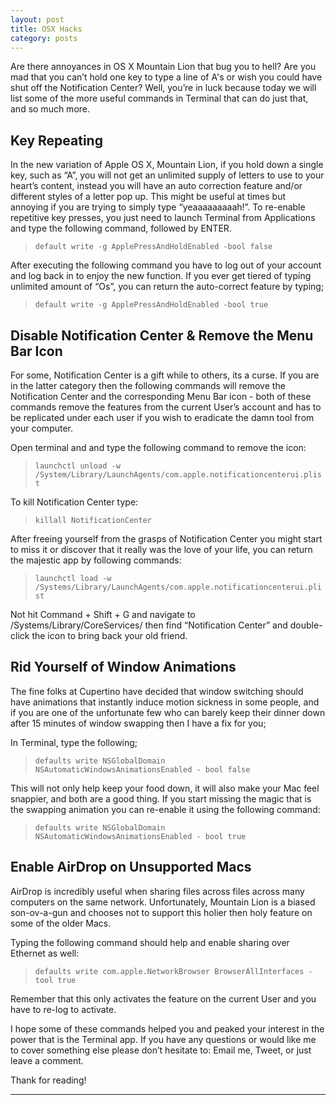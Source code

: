 ```yaml
---
layout: post
title: OSX Hacks
category: posts
---
```


Are there annoyances in OS X Mountain Lion that bug you to hell? Are you mad that you can’t hold one key to type a line of A's or wish you could have shut off the Notification Center? Well, you’re in luck because today we will list some of the more useful commands in Terminal that can do just that, and so much more.

## Key Repeating

In the new variation of Apple OS X, Mountain Lion, if you hold down a single key, such as “A”, you will not get an unlimited supply of letters to use to your heart’s content, instead you will have an auto correction feature and/or different styles of a letter pop up. This might be useful at times but annoying if you are trying to simply type “yeaaaaaaaaah!”. To re-enable repetitive key presses, you just need to launch Terminal from Applications and type the following command, followed by ENTER.

> `default write -g ApplePressAndHoldEnabled -bool false`

After executing the following command you have to log out of your account and log back in to enjoy the new function. If you ever get tiered of typing unlimited amount of “Os”, you can return the auto-correct feature by typing;

> `default write -g ApplePressAndHoldEnabled -bool true`

## Disable Notification Center & Remove the Menu Bar Icon

For some, Notification Center is a gift while to others, its a curse. If you are in the latter category then the following commands will remove the Notification Center and the corresponding Menu Bar icon - both of these commands remove the features from the current User’s account and has to be replicated under each user if you wish to eradicate the damn tool from your computer.

Open terminal and and type the following command to remove the icon:

> `launchctl unload -w /System/Library/LaunchAgents/com.apple.notificationcenterui.plist`

To kill Notification Center type:

> `killall NotificationCenter`

After freeing yourself from the grasps of Notification Center you might start to miss it or discover that it really was the love of your life, you can return the majestic app by following commands:

> `launchctl load -w /Systems/Library/LaunchAgents/com.apple.notificationcenterui.plist`

Not hit Command + Shift + G and navigate to /Systems/Library/CoreServices/ then find “Notification Center” and double-click the icon to bring back your old friend.

## Rid Yourself of Window Animations

The fine folks at Cupertino have decided that window switching should have animations that instantly induce motion sickness in some people, and if you are one of the unfortunate few who can barely keep their dinner down after 15 minutes of window swapping then I have a fix for you;

In Terminal, type the following;

> `defaults write NSGlobalDomain NSAutomaticWindowsAnimationsEnabled - bool false`

This will not only help keep your food down, it will also make your Mac feel snappier, and both are a good thing. If you start missing the magic that is the swapping animation you can re-enable it using the following command:

> `defaults write NSGlobalDomain NSAutomaticWindowsAnimationsEnabled - bool true`

## Enable AirDrop on Unsupported Macs

AirDrop is incredibly useful when sharing files across files across many computers on the same network. Unfortunately, Mountain Lion is a biased son-ov-a-gun and chooses not to support this holier then holy feature on some of the older Macs.

Typing the following command should help and enable sharing over Ethernet as well:

> `defaults write com.apple.NetworkBrowser BrowserAllInterfaces -tool true`

Remember that this only activates the feature on the current User and you have to re-log to activate.

I hope some of these commands helped you and peaked your interest in the power that is the Terminal app. If you have any questions or would like me to cover something else please don’t hesitate to: Email me, Tweet, or just leave a comment.

Thank for reading!



---

[jekyll]: https://github.com/mojombo/jekyll
[zh]: http://zachholman.com
[left]: https://github.com/holman/left#readme
[twitter]: https://twitter.com/bardworx
